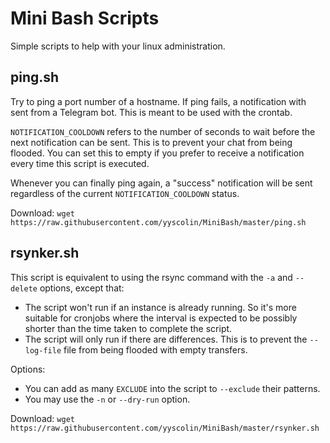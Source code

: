 # Mini Bash Scripts
Simple scripts to help with your linux administration.

## ping.sh
Try to ping a port number of a hostname. If ping fails, a notification with sent from a Telegram bot. This is meant to be used with the crontab.

`NOTIFICATION_COOLDOWN` refers to the number of seconds to wait before the next notification can be sent. This is to prevent your chat from being flooded. You can set this to empty if you prefer to receive a notification every time this script is executed.

Whenever you can finally ping again, a "success" notification will be sent regardless of the current `NOTIFICATION_COOLDOWN` status.

Download: `wget https://raw.githubusercontent.com/yyscolin/MiniBash/master/ping.sh`

## rsynker.sh
This script is equivalent to using the rsync command with the `-a` and `--delete` options, except that:
- The script won't run if an instance is already running. So it's more suitable for cronjobs where the interval is expected to be possibly shorter than the time taken to complete the script.
- The script will only run if there are differences. This is to prevent the `--log-file` file from being flooded with empty transfers.

Options:
- You can add as many `EXCLUDE` into the script to `--exclude` their patterns.
- You may use the `-n` or `--dry-run` option.

Download: `wget https://raw.githubusercontent.com/yyscolin/MiniBash/master/rsynker.sh`
